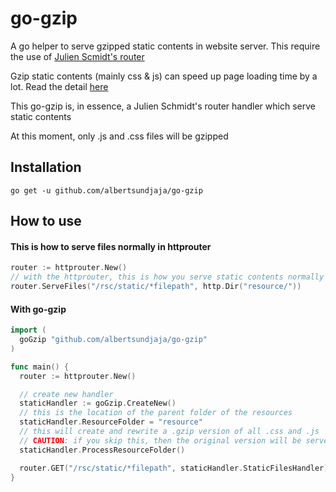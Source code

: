 # go-gzip
A go helper to serve gzipped static contents in website server. This require the use of [Julien Scmidt's router](https://github.com/julienschmidt/httprouter)

Gzip static contents (mainly css & js) can speed up page loading time by a lot. Read the detail [here](https://betterexplained.com/articles/how-to-optimize-your-site-with-gzip-compression/)

This go-gzip is, in essence, a Julien Schmidt's router handler which serve static contents

At this moment, only .js and .css files will be gzipped

## Installation
`go get -u github.com/albertsundjaja/go-gzip`

## How to use
#### This is how to serve files normally in httprouter
```go
router := httprouter.New()
// with the httprouter, this is how you serve static contents normally
router.ServeFiles("/rsc/static/*filepath", http.Dir("resource/"))
```

#### With go-gzip
```go
import (
  goGzip "github.com/albertsundjaja/go-gzip"
)

func main() {
  router := httprouter.New()

  // create new handler
  staticHandler := goGzip.CreateNew()
  // this is the location of the parent folder of the resources
  staticHandler.ResourceFolder = "resource"
  // this will create and rewrite a .gzip version of all .css and .js
  // CAUTION: if you skip this, then the original version will be served
  staticHandler.ProcessResourceFolder()

  router.GET("/rsc/static/*filepath", staticHandler.StaticFilesHandler)
}
```


